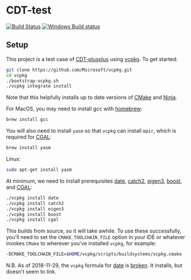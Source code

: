 # CDT-test
[![Build Status](https://img.shields.io/travis/acgetchell/CDT-test.svg?label=Linux/MacOS)](https://travis-ci.org/acgetchell/CDT-test)
[![Windows Build status](https://img.shields.io/appveyor/ci/acgetchell/cdt-test.svg?label=Windows)](https://ci.appveyor.com/project/acgetchell/cdt-test)

## Setup

This project is a test case of [CDT-plusplus] using [vcpkg]. To get started:

```bash
git clone https://github.com/Microsoft/vcpkg.git
cd vcpkg
./bootstrap-vcpkg.sh
./vcpkg integrate install

```

Note that this helpfully installs up to date versions of [CMake] and [Ninja].

For MacOS, you may need to install gcc with [homebrew]:

```bash
brew install gcc
```

You will also need to install `yasm` so that `vcpkg` can install `mpir`, which is required for [CGAL]:

```bash
brew install yasm
```
Linux:
```bash
sudo apt-get install yasm
```

At minimum, we need to install prerequisites [date], [catch2], [eigen3], [boost], and [CGAL]:

```bash
./vcpkg install date
./vcpkg install catch2
./vcpkg install eigen3
./vcpkg install boost
./vcpkg install cgal

```

This builds from source, so it will take awhile. To use these successfully, you'll need to set the `CMAKE_TOOLCHAIN_FILE` option in your IDE or whatever invokes `CMake` to wherever you've installed `vcpkg`, for example:

```bash
-DCMAKE_TOOLCHAIN_FILE=$HOME/vcpkg/scripts/buildsystems/vcpkg.cmake
```

N.B. As of 2018-11-29, the `vcpkg` formula for [date] is [broken][1]. It installs, but doesn't seem to link.


[CDT-plusplus]:https://github.com/acgetchell/CDT-plusplus
[vcpkg]:https://github.com/Microsoft/vcpkg
[CMake]:https:://cmake.org
[Ninja]:https://ninja-build.org
[homebrew]: https://brew.sh
[CGAL]: https://www.cgal.org/
[date]: https://github.com/HowardHinnant/date
[eigen3]: https://eigen.tuxfamily.org/dox/
[CLion]: https://www.jetbrains.com/clion/
[boost]: https://www.boost.org/
[1]: https://github.com/Microsoft/vcpkg/issues/4864
[catch2]: https://github.com/catchorg/Catch2